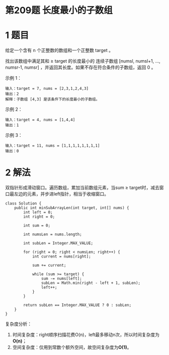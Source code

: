 # 第209题 长度最小的子数组

# 1 题目

给定一个含有 n 个正整数的数组和一个正整数 target 。

找出该数组中满足其和 ≥ target 的长度最小的 连续子数组 [numsl, numsl+1, ..., numsr-1, numsr] ，并返回其长度。如果不存在符合条件的子数组，返回 0 。

示例 1：

```
输入：target = 7, nums = [2,3,1,2,4,3]
输出：2
解释：子数组 [4,3] 是该条件下的长度最小的子数组。
```

示例 2：

```
输入：target = 4, nums = [1,4,4]
输出：1
```

示例 3：

```
输入：target = 11, nums = [1,1,1,1,1,1,1,1]
输出：0
```

# 2 解法

双指针形成滑动窗口。遍历数组，累加当前数组元素，当sum ≥ target时，减去窗口最左边的元素，并步进left指针，相当于收缩窗口。

```
class Solution {
    public int minSubArrayLen(int target, int[] nums) {
        int left = 0;
        int right = 0;

        int sum = 0;

        int numsLen = nums.length;

        int subLen = Integer.MAX_VALUE;

        for (right = 0; right < numsLen; right++) {
            int current = nums[right];

            sum += current;

            while (sum >= target) {
                sum -= nums[left];
                subLen = Math.min(right - left + 1, subLen);
                left++;
            }
        }

        return subLen == Integer.MAX_VALUE ? 0 : subLen;
    }
}
```

复杂度分析：

1. 时间复杂度：right顺序扫描花费O(n)，left最多移动n次，所以时间复杂度为**O(n)**；
2. 空间复杂度：仅用到常数个额外空间，故空间复杂度为**O(1)**。